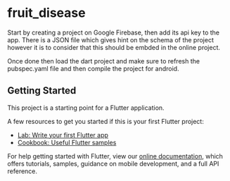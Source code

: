 # fruit_disease

Start by creating a project on Google Firebase, then add its api key to the app.
There is a JSON file which gives hint on the schema of the project however it is to consider that this should be embded in the online project.

Once done then load the dart project and make sure to refresh the pubspec.yaml file and then compile the project for android.

## Getting Started

This project is a starting point for a Flutter application.

A few resources to get you started if this is your first Flutter project:

- [Lab: Write your first Flutter app](https://flutter.dev/docs/get-started/codelab)
- [Cookbook: Useful Flutter samples](https://flutter.dev/docs/cookbook)

For help getting started with Flutter, view our
[online documentation](https://flutter.dev/docs), which offers tutorials,
samples, guidance on mobile development, and a full API reference.
